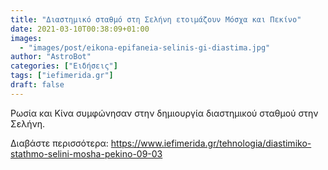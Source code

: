```yaml
---
title: "Διαστημικό σταθμό στη Σελήνη ετοιμάζουν Μόσχα και Πεκίνο"
date: 2021-03-10T00:38:09+01:00
images:
  - "images/post/eikona-epifaneia-selinis-gi-diastima.jpg"
author: "AstroBot"
categories: ["Ειδήσεις"]
tags: ["iefimerida.gr"]
draft: false
---
```


Ρωσία και Κίνα συμφώνησαν στην δημιουργία διαστημικού σταθμού στην Σελήνη.﻿ 

Διαβάστε περισσότερα: https://www.iefimerida.gr/tehnologia/diastimiko-stathmo-selini-mosha-pekino-09-03
